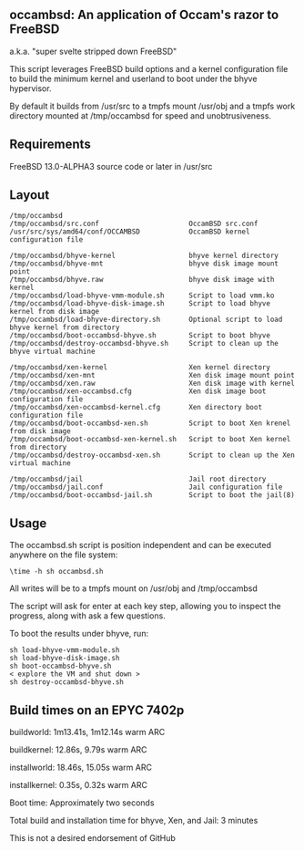 ## occambsd: An application of Occam's razor to FreeBSD
a.k.a. "super svelte stripped down FreeBSD"

This script leverages FreeBSD build options and a kernel configuration file
to build the minimum kernel and userland to boot under the bhyve hypervisor.

By default it builds from /usr/src to a tmpfs mount /usr/obj and a tmpfs work
directory mounted at /tmp/occambsd for speed and unobtrusiveness.

## Requirements

FreeBSD 13.0-ALPHA3 source code or later in /usr/src

## Layout

```
/tmp/occambsd
/tmp/occambsd/src.conf                      OccamBSD src.conf
/usr/src/sys/amd64/conf/OCCAMBSD            OccamBSD kernel configuration file

/tmp/occambsd/bhyve-kernel                  bhyve kernel directory
/tmp/occambsd/bhyve-mnt                     bhyve disk image mount point
/tmp/occambsd/bhyve.raw                     bhyve disk image with kernel
/tmp/occambsd/load-bhyve-vmm-module.sh      Script to load vmm.ko
/tmp/occambsd/load-bhyve-disk-image.sh      Script to load bhyve kernel from disk image
/tmp/occambsd/load-bhyve-directory.sh       Optional script to load bhyve kernel from directory
/tmp/occambsd/boot-occambsd-bhyve.sh        Script to boot bhyve
/tmp/occambsd/destroy-occambsd-bhyve.sh     Script to clean up the bhyve virtual machine

/tmp/occambsd/xen-kernel                    Xen kernel directory
/tmp/occambsd/xen-mnt                       Xen disk image mount point
/tmp/occambsd/xen.raw                       Xen disk image with kernel
/tmp/occambsd/xen-occambsd.cfg              Xen disk image boot configuration file
/tmp/occambsd/xen-occambsd-kernel.cfg       Xen directory boot configuration file
/tmp/occambsd/boot-occambsd-xen.sh          Script to boot Xen krenel from disk image
/tmp/occambsd/boot-occambsd-xen-kernel.sh   Script to boot Xen kernel from directory
/tmp/occambsd/destroy-occambsd-xen.sh       Script to clean up the Xen virtual machine

/tmp/occambsd/jail                          Jail root directory
/tmp/occambsd/jail.conf                     Jail configuration file
/tmp/occambsd/boot-occambsd-jail.sh         Script to boot the jail(8)
```

## Usage

The occambsd.sh script is position independent and can be executed anywhere on the file system:
```
\time -h sh occambsd.sh
```
All writes will be to a tmpfs mount on /usr/obj and /tmp/occambsd

The script will ask for enter at each key step, allowing you to inspect the progress, along with ask a few questions.

To boot the results under bhyve, run:
```
sh load-bhyve-vmm-module.sh
sh load-bhyve-disk-image.sh
sh boot-occambsd-bhyve.sh
< explore the VM and shut down >
sh destroy-occambsd-bhyve.sh
```

## Build times on an EPYC 7402p

buildworld:	1m13.41s, 1m12.14s warm ARC

buildkernel:	12.86s, 9.79s warm ARC

installworld: 18.46s, 15.05s warm ARC

installkernel:	0.35s, 0.32s warm ARC

Boot time:	Approximately two seconds

Total build and installation time for bhyve, Xen, and Jail: 3 minutes

This is not a desired endorsement of GitHub

